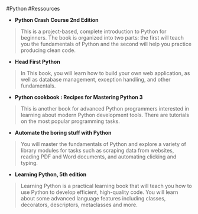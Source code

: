 #Python
#Ressources

- **Python Crash Course 2nd Edition**
> This is a project-based, complete introduction to Python for beginners. The book is organized into two parts: the first will teach you the fundamentals of Python and the second will help you practice producing clean code.

- **Head First Python**
> In This book, you will learn how to build your own web application, as well as database management, exception handling, and other fundamentals.

- **Python cookbook : Recipes for Mastering Python 3**
> This is another book for advanced Python programmers interested in learning about modern Python development tools. There are tutorials on the most popular programming tasks.

- **Automate the boring stuff with Python**
> You will master the fundamentals of Python and explore a variety of library modules for tasks such as scraping data from websites, reading PDF and Word documents, and automating clicking and typing.

- **Learning Python, 5th edition**
> Learning Python is a practical learning book that will teach you how to use Python to develop efficient, high-quality code. You will learn about some advanced language features including classes, decorators, descriptors, metaclasses and more.